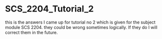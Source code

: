 # SCS_2204_Tutorial_2
this is the answers I came up for tutorial no 2 which is given for the subject module SCS 2204. they could be wrong sometimes logically. If they do I will correct them in the future.
